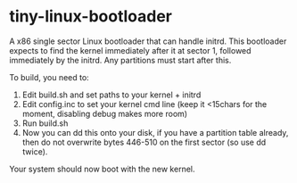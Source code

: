 tiny-linux-bootloader
=====================

A x86 single sector Linux bootloader that can handle initrd.  This bootloader expects to find the kernel immediately after it at sector 1, followed immediately by the initrd.  Any partitions must start after this.

To build, you need to:
1. Edit build.sh and set paths to your kernel + initrd
2. Edit config.inc to set your kernel cmd line (keep it <15chars for the moment, disabling debug makes more room)
3. Run build.sh
4. Now you can dd this onto your disk, if you have a partition table already, then do not overwrite bytes 446-510 on the first sector (so use dd twice).

Your system should now boot with the new kernel.

